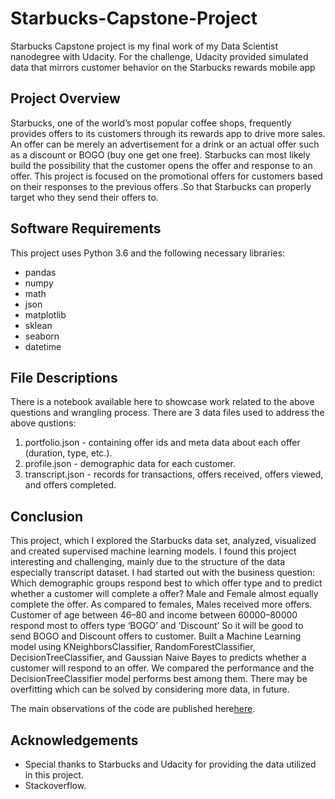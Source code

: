 # Starbucks-Capstone-Project
Starbucks Capstone project is my final work of my Data Scientist nanodegree with Udacity. For the challenge, Udacity provided simulated data that mirrors customer behavior on the Starbucks rewards mobile app

## Project Overview
Starbucks, one of the world’s most popular coffee shops, frequently provides offers to its customers through its rewards app to drive more sales. An offer can be merely an advertisement for a drink or an actual offer such as a discount or BOGO (buy one get one free).  Starbucks can most likely build the possibility that the customer opens the offer and response to an offer. This project is focused on the promotional offers for customers based on their responses to the previous offers .So that Starbucks can properly target who they send their offers to.

## Software Requirements
This project uses Python 3.6 and the following necessary libraries:
-	pandas
-	numpy
-	math
-	json
-	matplotlib
-	sklean
-	seaborn
- datetime

## File Descriptions
There is a notebook available here to showcase work related to the above questions and wrangling process. There are 3 data files used to address the above qustions:
1.	portfolio.json - containing offer ids and meta data about each offer (duration, type, etc.).
2.	profile.json - demographic data for each customer.
3.	transcript.json - records for transactions, offers received, offers viewed, and offers completed.


## Conclusion
This project, which I explored the Starbucks data set, analyzed, visualized and created supervised machine learning models. I found this project interesting and challenging, mainly due to the structure of the data especially transcript dataset. I had started out with the business question:
Which demographic groups respond best to which offer type and to predict whether a customer will complete a offer?
Male and Female almost equally complete the offer. As compared to females, Males received more offers. Customer of age between 46–80 and income between 60000–80000 respond most to offers type ‘BOGO’ and ‘Discount’ So it will be good to send BOGO and Discount offers to customer.
Built a Machine Learning model using KNeighborsClassifier, RandomForestClassifier, DecisionTreeClassifier, and Gaussian Naive Bayes to predicts whether a customer will respond to an offer. We compared the performance and the DecisionTreeClassifier model performs best among them.
There may be overfitting which can be solved by considering more data, in future.

The main observations of the code are published here[here](ub.com/).


## Acknowledgements

- Special thanks to Starbucks and Udacity for providing the data utilized in this project.
- Stackoverflow.

